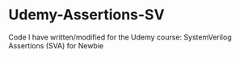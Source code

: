 # Udemy-Assertions-SV
Code I have written/modified for the Udemy course: SystemVerilog Assertions (SVA) for Newbie
